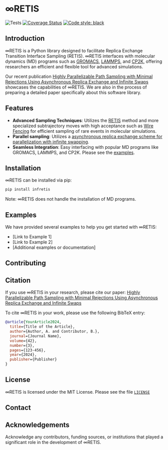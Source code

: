 # &infin;RETIS
![Tests](https://github.com/infretis/infretis/actions/workflows/test.yaml/badge.svg)
[![Coverage Status](https://coveralls.io/repos/github/infretis/infretis/badge.svg?branch=main)](https://coveralls.io/github/infretis/infretis?branch=main)
[![Code style: black](https://img.shields.io/badge/code%20style-black-000000.svg)](https://github.com/psf/black)

## Introduction
∞RETIS is a Python library designed to facilitate Replica Exchange Transition Interface Sampling (RETIS).
∞RETIS interfaces with molecular dynamics (MD) programs such as
[GROMACS](https://www.gromacs.org/), [LAMMPS](https://www.lammps.org/), and [CP2K](https://www.cp2k.org/), offering researchers an
efficient and flexible tool for advanced simulations.

Our recent publication
[Highly Parallelizable Path Sampling with Minimal Rejections Using Asynchronous Replica Exchange and Infinite Swaps](link-to-your-article)
showcases the capabilities of ∞RETIS.
We are also in the process of preparing a detailed paper specifically about this software library.

## Features
- **Advanced Sampling Techniques**: Utilizes the [RETIS](https://doi.org/10.1103/PhysRevLett.98.268301) method
  and more specialized subtrajectory moves with high acceptance such as [Wire Fencing](https://doi.org/10.1063/5.0127249) for
  efficient sampling of rare events in molecular simulations.
- **Parallel sampling**: Utilizes a [asynchronous replica exchange scheme for parallelization with infinite swapping](https://doi.org/10.1021/acs.jpca.2c06004).
- **Seamless Integration**: Easy interfacing with popular MD programs like GROMACS, LAMMPS, and CP2K. Please see the [examples](#Examples).


## Installation
∞RETIS can be installed via pip:

```bash
pip install infretis
```

Note: ∞RETIS does not handle the installation of MD programs.

## Examples

We have provided several examples to help you get started with ∞RETIS:

* [Link to Example 1]
* [Link to Example 2]
* [Additional examples or documentation]


## Contributing


## Citation

If you use ∞RETIS in your research, please cite our paper:
[Highly Parallelizable Path Sampling with Minimal Rejections Using Asynchronous Replica Exchange and Infinite Swaps](link-to-your-article)

To cite ∞RETIS in your work, please use the following BibTeX entry:

```bibtex
@article{YourArticle2024,
  title={Title of the Article},
  author={Author, A. and Contributor, B.},
  journal={Journal Name},
  volume={42},
  number={3},
  pages={123-456},
  year={2024},
  publisher={Publisher}
}
```

## License

∞RETIS is licensed under the MIT License. Please see the file [`LICENSE`](LICENSE)

## Contact

## Acknowledgements

Acknowledge any contributors, funding sources, or institutions that played a significant role in the development of ∞RETIS.
